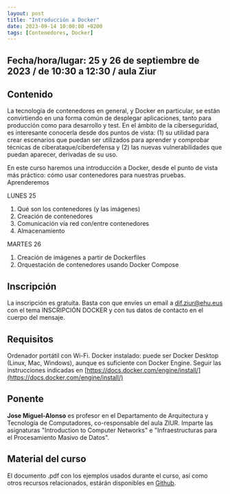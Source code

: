 ```yaml
---
layout: post
title: "Introducción a Docker"
date: 2023-09-14 10:00:08 +0200
tags: [Contenedores, Docker]
---
```

## Fecha/hora/lugar: 25 y 26 de septiembre de 2023 / de 10:30 a 12:30 / aula Ziur

## Contenido

La tecnología de contenedores en general, y Docker en particular, se están convirtiendo en una forma común de desplegar aplicaciones, tanto para producción como para desarrollo y test. En el ámbito de la ciberseguridad, es interesante conocerla desde dos puntos de vista: (1) su utilidad para crear escenarios que puedan ser utilizados para aprender y comprobar técnicas de ciberataque/ciberdefensa y (2) las nuevas vulnerabilidades que puedan aparecer, derivadas de su uso. 

En este curso haremos una introducción a Docker, desde el punto de vista más práctico: cómo usar contenedores para nuestras pruebas. Aprenderemos

LUNES 25

1. Qué son los contenedores (y las imágenes)
2. Creación de contenedores
3. Comunicación vía red con/entre contenedores
4. Almacenamiento

MARTES 26

1. Creación de imágenes a partir de Dockerfiles
2. Orquestación de contenedores usando Docker Compose

## Inscripción

La inscripción es gratuita. Basta con que envíes un email a [dif.ziur@ehu.eus](dif.ziur@ehu.eus) con el tema INSCRIPCIÓN DOCKER y con tus datos de contacto en el cuerpo del mensaje. 

## Requisitos

Ordenador portátil con Wi-Fi. Docker instalado: puede ser Docker Desktop (Linux, Mac, Windows), aunque es suficiente con Docker Engine. 
Seguir las instrucciones indicadas en [https://docs.docker.com/engine/install/](https://docs.docker.com/engine/install/)

## Ponente

**Jose Miguel-Alonso** es profesor en el Departamento de Arquitectura y Tecnología de Computadores, co-responsable del aula ZIUR. Imparte las asignaturas
"Introduction to Computer Networks" e "Infraestructuras para el Procesamiento Masivo de Datos". 

## Material del curso
El documento .pdf con los ejemplos usados durante el curso, así como otros recursos relacionados, estárán disponibles en [Github](https://github.com/acpmialj/introdocker). 
